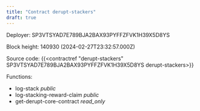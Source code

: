 ```yaml
---
title: "Contract derupt-stackers"
draft: true
---
```

Deployer: SP3VTSYAD7E789BJA2BAX93PYFFZFVK1H39X5D8YS


 



Block height: 140930 (2024-02-27T23:32:57.000Z)

Source code: {{<contractref "derupt-stackers" SP3VTSYAD7E789BJA2BAX93PYFFZFVK1H39X5D8YS derupt-stackers>}}

Functions:

* log-stack _public_
* log-stacking-reward-claim _public_
* get-derupt-core-contract _read_only_
